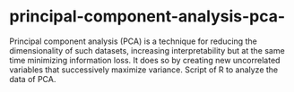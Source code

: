 # principal-component-analysis-pca-
Principal component analysis (PCA) is a technique for reducing the dimensionality of such datasets, increasing interpretability but at the same time minimizing information loss. It does so by creating new uncorrelated variables that successively maximize variance. Script of R to analyze the data of PCA. 
